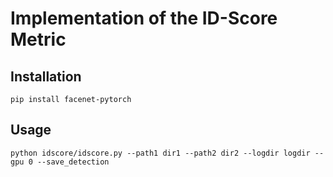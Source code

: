 # Implementation of the ID-Score Metric
## Installation
```pip install facenet-pytorch```
## Usage
```python idscore/idscore.py --path1 dir1 --path2 dir2 --logdir logdir --gpu 0 --save_detection```
